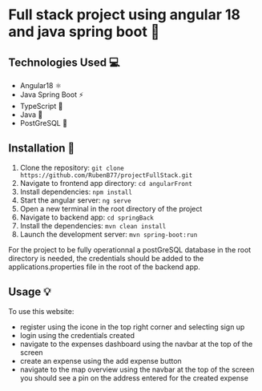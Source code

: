 # Full stack project using angular 18 and java spring boot :rocket:

## Technologies Used :computer:

-   Angular18 :atom_symbol:
-   Java Spring Boot :zap:
-   TypeScript :blue_book:
-   Java :robot:
-   PostGreSQL :elephant:


## Installation :wrench:

1. Clone the repository: `git clone https://github.com/RubenB77/projectFullStack.git`
2. Navigate to frontend app directory: `cd angularFront`
3. Install dependencies: `npm install`
4. Start the angular server: `ng serve`
5. Open a new terminal in the root directory of the project
6. Navigate to backend app: `cd springBack`
7. Install the dependencies: `mvn clean install`
8. Launch the development server: `mvn spring-boot:run`

For the project to be fully operationnal a postGreSQL database in the root directory is needed, the credentials should be added to the applications.properties file in the root of the backend app.

## Usage :bulb:

To use this website:
-   register using the icone in the top right corner and selecting sign up
-   login using the credentials created
-   navigate to the expenses dashboard using the navbar at the top of the screen 
-   create an expense using the add expense button
-   navigate to the map overview using the navbar at the top of the screen you should see a pin on the address entered for the created expense